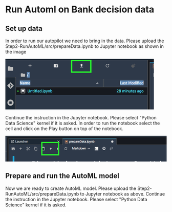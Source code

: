 # Run Automl on Bank decision data

## Set up data

In order to run our autopilot we need to bring in the data. Please upload the Step2-RunAutoML/src/prepareData.ipynb to Jupyter notebook as shown in the image 

![UploadJupyterNotebook](images/UploadJupiterNotebook.png)

Continue the instruction in the Jupyter notebook. Please select "Python Data Science" kernel if it is asked. In order to run the notebook select the cell and click on the Play button on top of the notebook. 

![UploadJupyterNotebook](images/RunJupyter.png)

## Prepare and run the AutoML model

Now we are ready to create AutoML model. Please upload the Step2-RunAutoML/src/prepareData.ipynb to Jupyter notebook as above. Continue the instruction in the Jupyter notebook. Please select "Python Data Science" kernel if it is asked.